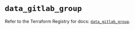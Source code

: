 # `data_gitlab_group`

Refer to the Terraform Registry for docs: [`data_gitlab_group`](https://registry.terraform.io/providers/gitlabhq/gitlab/17.9.0/docs/data-sources/group).
